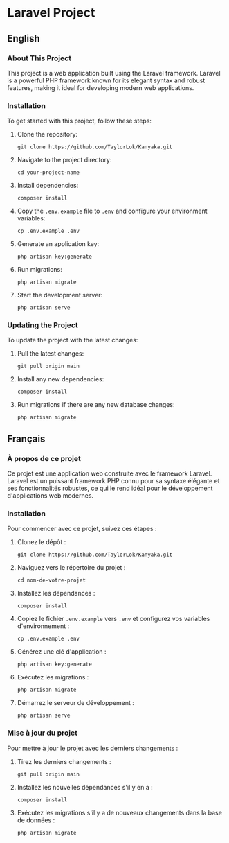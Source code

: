 # Laravel Project

## English

### About This Project

This project is a web application built using the Laravel framework. Laravel is a powerful PHP framework known for its elegant syntax and robust features, making it ideal for developing modern web applications.

### Installation

To get started with this project, follow these steps:

1. Clone the repository:

    ```
    git clone https://github.com/TaylorLok/Kanyaka.git
    ```

2. Navigate to the project directory:

    ```
    cd your-project-name
    ```

3. Install dependencies:

    ```
    composer install
    ```

4. Copy the `.env.example` file to `.env` and configure your environment variables:

    ```
    cp .env.example .env
    ```

5. Generate an application key:

    ```
    php artisan key:generate
    ```

6. Run migrations:

    ```
    php artisan migrate
    ```

7. Start the development server:
    ```
    php artisan serve
    ```

### Updating the Project

To update the project with the latest changes:

1. Pull the latest changes:

    ```
    git pull origin main
    ```

2. Install any new dependencies:

    ```
    composer install
    ```

3. Run migrations if there are any new database changes:
    ```
    php artisan migrate
    ```

## Français

### À propos de ce projet

Ce projet est une application web construite avec le framework Laravel. Laravel est un puissant framework PHP connu pour sa syntaxe élégante et ses fonctionnalités robustes, ce qui le rend idéal pour le développement d'applications web modernes.

### Installation

Pour commencer avec ce projet, suivez ces étapes :

1. Clonez le dépôt :

    ```
    git clone https://github.com/TaylorLok/Kanyaka.git
    ```

2. Naviguez vers le répertoire du projet :

    ```
    cd nom-de-votre-projet
    ```

3. Installez les dépendances :

    ```
    composer install
    ```

4. Copiez le fichier `.env.example` vers `.env` et configurez vos variables d'environnement :

    ```
    cp .env.example .env
    ```

5. Générez une clé d'application :

    ```
    php artisan key:generate
    ```

6. Exécutez les migrations :

    ```
    php artisan migrate
    ```

7. Démarrez le serveur de développement :
    ```
    php artisan serve
    ```

### Mise à jour du projet

Pour mettre à jour le projet avec les derniers changements :

1. Tirez les derniers changements :

    ```
    git pull origin main
    ```

2. Installez les nouvelles dépendances s'il y en a :

    ```
    composer install
    ```

3. Exécutez les migrations s'il y a de nouveaux changements dans la base de données :
    ```
    php artisan migrate
    ```
